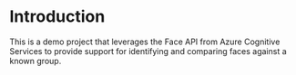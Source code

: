 # Introduction 
This is a demo project that leverages the Face API from Azure Cognitive Services to provide support for identifying and comparing faces against a known group.
